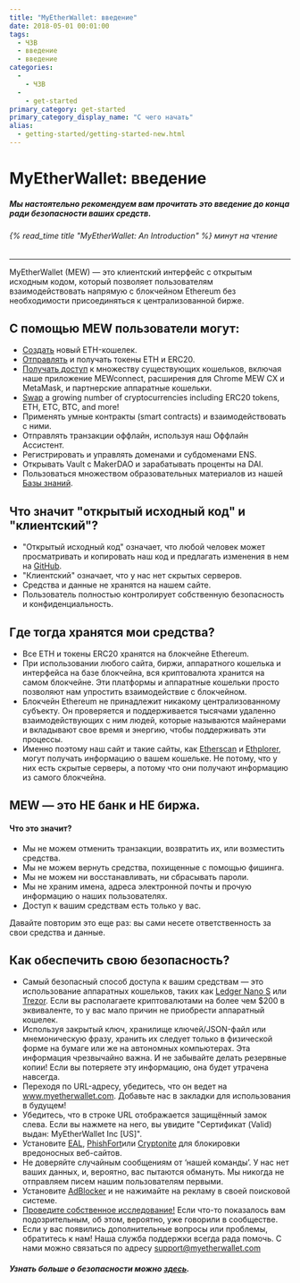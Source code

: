 ```yaml
---
title: "MyEtherWallet: введение"
date: 2018-05-01 00:01:00
tags:
  - ЧЗВ
  - введение
  - введение
categories:
  - 
    - ЧЗВ
  - 
    - get-started
primary_category: get-started
primary_category_display_name: "С чего начать"
alias:
  - getting-started/getting-started-new.html
---
```





# __MyEtherWallet: введение__
##### Мы настоятельно рекомендуем вам прочитать это введение до конца ради безопасности ваших средств.
###### {% read_time title "MyEtherWallet: An Introduction" %} минут на чтение
***

MyEtherWallet (MEW) — это клиентский интерфейс с открытым исходным кодом, который позволяет пользователям взаимодействовать напрямую с блокчейном Ethereum без необходимости присоединяться к централизованной бирже.

## __С помощью MEW пользователи могут:__


* [Создать](/@@@@@@/getting-started/how-to-create-a-wallet/) новый ETH-кошелек.
* [Отправлять](/@@@@@@/transactions/how-to-send-a-transaction/) и получать токены ETH и ERC20.
* [Получать доступ](/@@@@@@/getting-started/how-to-access-your-wallet/) к множеству существующих кошельков, включая наше приложение MEWconnect, расширения для Chrome MEW CX и MetaMask, и партнерские аппаратные кошельки.
* [Swap](/@@@@@@/swap/swapping-via-kyber-bity-changelly/) a growing number of cryptocurrencies including ERC20 tokens, ETH, ETC, BTC, and more!
* Применять умные контракты (smart contracts) и взаимодействовать с ними.
* Отправлять транзакции оффлайн, используя наш Оффлайн Ассистент.
* Регистрировать и управлять доменами и субдоменами ENS.
* Открывать Vault с MakerDAO и зарабатывать проценты на DAI.
* Пользоваться множеством образовательных материалов из нашей [Базы знаний](https://kb.myetherwallet.com/).

## __Что значит "открытый исходный код" и "клиентский"?__

* "Открытый исходный код" означает, что любой человек может просматривать и копировать наш код и предлагать изменения в нем на [GitHub](https://github.com/MyEtherWallet).
* "Клиентский" означает, что у нас нет скрытых серверов.
* Средства и данные не хранятся на нашем сайте.
* Пользователь полностью контролирует собственную безопасность и конфиденциальность.



## __Где тогда хранятся мои средства?__

* Все ETH и токены ERC20 хранятся на блокчейне Ethereum.
* При использовании любого сайта, биржи, аппаратного кошелька и интерфейса на базе блокчейна, вся криптовалюта хранится на самом блокчейне. Эти платформы и аппаратные кошельки просто позволяют нам упростить взаимодействие с блокчейном.
* Блокчейн Ethereum не принадлежит никакому централизованному субъекту. Он проверяется и поддерживается тысячами удаленно взаимодействующих с ним людей, которые называются майнерами и вкладывают свое время и энергию, чтобы поддерживать эти процессы.
* Именно поэтому наш сайт и такие сайты, как [Etherscan](https://etherscan.io/) и [Ethplorer](https://ethplorer.io), могут получать информацию о вашем кошельке. Не потому, что у них есть скрытые серверы, а потому что они получают информацию из самого блокчейна.



## __MEW — это НЕ банк и НЕ биржа.__
#### __Что это значит?__

* Мы не можем отменить транзакции, возвратить их, или возместить средства.
* Мы не можем вернуть средства, похищенные с помощью фишинга.
* Мы не можем ни восстанавливать, ни сбрасывать пароли.
* Мы не храним имена, адреса электронной почты и прочую информацию о наших пользователях.
* Доступ к вашим средствам есть только у вас.

<div class="reminder">
Давайте повторим это еще раз: вы сами несете ответственность за свои средства и данные.
</div>

## __Как обеспечить свою безопасность?__

* Самый безопасный способ доступа к вашим средствам — это использование аппаратных кошельков, таких как [Ledger Nano S](https://www.ledger.com/?r=fa4b) или [Trezor](https://trezor.io/?offer_id=12&aff_id=2029). Если вы располагаете криптовалютами на более чем $200 в эквиваленте, то у вас мало причин не приобрести аппаратный кошелек.
* Используя закрытый ключ, хранилище ключей/JSON-файл или мнемоническую фразу, хранить их следует только в физической форме на бумаге или же на автономных компьютерах. Эта информация чрезвычайно важна. И не забывайте делать резервные копии! Если вы потеряете эту информацию, она будет утрачена навсегда.
* Переходя по URL-адресу, убедитесь, что он ведет на www.myetherwallet.com. Добавьте нас в закладки для использования в будущем!
* Убедитесь, что в строке URL отображается защищённый замок слева. Если вы нажмете на него, вы увидите "Сертификат (Valid) выдан: MyEtherWallet Inc [US]".
* Установите [EAL](https://chrome.google.com/webstore/detail/etheraddresslookup/pdknmigbbbhmllnmgdfalmedcmcefdfn), [PhishFort](https://chrome.google.com/webstore/detail/phishfort-protect/bdiohckpogchppdldbckcdjlklanhkfc)или [Cryptonite](https://chrome.google.com/webstore/detail/cryptonite-by-metacert/keghdcpemohlojlglbiegihkljkgnige) для блокировки вредоносных веб-сайтов.
* Не доверяйте случайным сообщениям от ‘нашей команды’. У нас нет ваших данных, и, вероятно, вас пытаются обмануть. Мы никогда не отправляем писем нашим пользователям первыми.
* Установите [AdBlocker](https://chrome.google.com/webstore/detail/ublock-origin/cjpalhdlnbpafiamejdnhcphjbkeiagm?hl=en) и не нажимайте на рекламу в своей поисковой системе.
* [Проведите собственное исследование!](http://google.com) Если что-то показалось вам подозрительным, об этом, вероятно, уже говорили в сообществе.
* Если у вас появились дополнительные вопросы или проблемы, обратитесь к нам! Наша служба поддержки всегда рада помочь. С нами можно связаться по адресу support@myetherwallet.com


##### Узнать больше о безопасности можно [здесь](/@@@@@@/security-and-privacy/pro-tips-how-to-avoid-phishing-scams/).